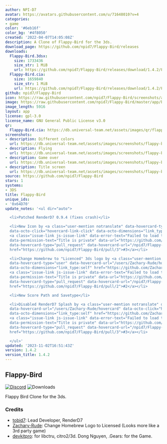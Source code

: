 ```yaml
---
author: NPI-D7
avatar: https://avatars.githubusercontent.com/u/71648010?v=4
categories:
- game
color: '#6eb16f'
color_bg: '#4f8050'
created: '2022-04-07T14:05:08Z'
description: A Clone of Flappy-Bird for the 3ds.
download_page: https://github.com/npid7/Flappy-Bird/releases
downloads:
  Flappy-Bird.3dsx:
    size: 1733436
    size_str: 1 MiB
    url: https://github.com/npid7/Flappy-Bird/releases/download/1.4.2/Flappy-Bird.3dsx
  Flappy-Bird.cia:
    size: 1659840
    size_str: 1 MiB
    url: https://github.com/npid7/Flappy-Bird/releases/download/1.4.2/Flappy-Bird.cia
github: npid7/Flappy-Bird
icon: https://raw.githubusercontent.com/npid7/Flappy-Bird/screenshots/app/icon.png
image: https://raw.githubusercontent.com/npid7/Flappy-Bird/master/app/banner.png
image_length: 5916
layout: app
license: gpl-3.0
license_name: GNU General Public License v3.0
qr:
  Flappy-Bird.cia: https://db.universal-team.net/assets/images/qr/flappy-bird-cia.png
screenshots:
- description: Different colors
  url: https://db.universal-team.net/assets/images/screenshots/flappy-bird/different-colors.png
- description: Flying
  url: https://db.universal-team.net/assets/images/screenshots/flappy-bird/flying.png
- description: Game over
  url: https://db.universal-team.net/assets/images/screenshots/flappy-bird/game-over.png
- description: Title screen
  url: https://db.universal-team.net/assets/images/screenshots/flappy-bird/title-screen.png
source: https://github.com/npid7/Flappy-Bird
stars: 1
systems:
- 3DS
title: Flappy-Bird
unique_ids:
- '0x64D70'
update_notes: '<ul dir="auto">

  <li>Patched RenderD7 0.9.4 (fixes crash)</li>

  <li>New Icon by <a class="user-mention notranslate" data-hovercard-type="user" data-hovercard-url="/users/Zachary-Rude/hovercard"
  data-octo-click="hovercard-link-click" data-octo-dimensions="link_type:self" href="https://github.com/Zachary-Rude">@Zachary-Rude</a>
  <a class="issue-link js-issue-link" data-error-text="Failed to load title" data-id="1973397238"
  data-permission-text="Title is private" data-url="https://github.com/npid7/Flappy-Bird/issues/3"
  data-hovercard-type="pull_request" data-hovercard-url="/npid7/Flappy-Bird/pull/3/hovercard"
  href="https://github.com/npid7/Flappy-Bird/pull/3">#3</a></li>

  <li>Change Homebrew to "Licenced" 3ds logo by <a class="user-mention notranslate"
  data-hovercard-type="user" data-hovercard-url="/users/Zachary-Rude/hovercard" data-octo-click="hovercard-link-click"
  data-octo-dimensions="link_type:self" href="https://github.com/Zachary-Rude">@Zachary-Rude</a>
  <a class="issue-link js-issue-link" data-error-text="Failed to load title" data-id="1932980029"
  data-permission-text="Title is private" data-url="https://github.com/npid7/Flappy-Bird/issues/2"
  data-hovercard-type="pull_request" data-hovercard-url="/npid7/Flappy-Bird/pull/2/hovercard"
  href="https://github.com/npid7/Flappy-Bird/pull/2">#2</a></li>

  <li>New Score Path and Savetype</li>

  <li>Disabled RenderD7 Splash by <a class="user-mention notranslate" data-hovercard-type="user"
  data-hovercard-url="/users/Zachary-Rude/hovercard" data-octo-click="hovercard-link-click"
  data-octo-dimensions="link_type:self" href="https://github.com/Zachary-Rude">@Zachary-Rude</a>
  <a class="issue-link js-issue-link" data-error-text="Failed to load title" data-id="1973397238"
  data-permission-text="Title is private" data-url="https://github.com/npid7/Flappy-Bird/issues/3"
  data-hovercard-type="pull_request" data-hovercard-url="/npid7/Flappy-Bird/pull/3/hovercard"
  href="https://github.com/npid7/Flappy-Bird/pull/3">#3</a></li>

  </ul>'
updated: '2023-11-02T16:51:43Z'
version: 1.4.2
version_title: 1.4.2
---
```

## Flappy-Bird

[![Discord](https://img.shields.io/discord/961610973066702889?style=for-the-badge)](https://discord.gg/h7HBmVdJnC)
![Downloads](https://img.shields.io/github/downloads/NPI-D7/Flappy-Bird/total.svg?style=for-the-badge)

Flappy Bird Clone for the 3ds.

### Credits
- [tobid7](https://github.com/tobid7): Lead Developer, RenderD7
- [Zachary-Rude](https://github.com/Zachary-Rude): Change Homebrew Logo to Licensed (Looks more like a 3rd party game)
- [devkitpro](https://github.com/devkitpro): for libctru, citro2/3d.
Dong Nguyen, .Gears: for the Game.